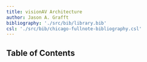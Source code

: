 ```yaml
---
title: visionAV Architecture
author: Jason A. Grafft
bibliography: './src/bib/library.bib'
csl: './src/bib/chicago-fullnote-bibliography.csl'
---
```

## Table of Contents